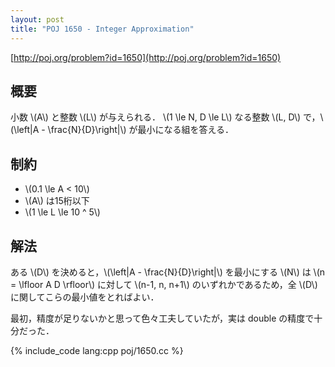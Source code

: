 ```yaml
---
layout: post
title: "POJ 1650 - Integer Approximation"
---
```

[http://poj.org/problem?id=1650](http://poj.org/problem?id=1650)

## 概要
小数 \\(A\\) と整数 \\(L\\) が与えられる．
\\(1 \le N, D \le L\\) なる整数 \\(L, D\\) で，\\(\left|A - \\frac{N}{D}\right|\\) が最小になる組を答える．

## 制約
- \\(0.1 \le A < 10\\)
- \\(A\\) は15桁以下
- \\(1 \le L \le 10 ^ 5\\)

## 解法
ある \\(D\\) を決めると，\\(\left|A - \\frac{N}{D}\right|\\) を最小にする \\(N\\) は \\(n = \lfloor A D \rfloor\\) に対して \\(n-1, n, n+1\\) のいずれかであるため，全 \\(D\\) に関してこらの最小値をとればよい．

最初，精度が足りないかと思って色々工夫していたが，実は double の精度で十分だった．

{% include_code lang:cpp poj/1650.cc %}
